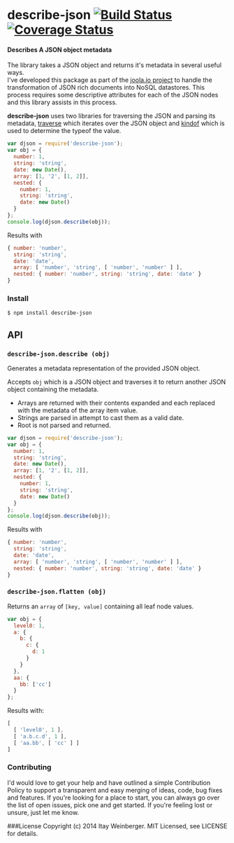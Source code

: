 # describe-json [![Build Status][3]][4] [![Coverage Status][1]][2]

#### Describes A JSON object metadata 

The library takes a JSON object and returns it's metadata in several useful ways.   
I've developed this package as part of the [joola.io project][joola.io] to handle the transformation of JSON rich documents into NoSQL datastores.
This process requires some descriptive attributes for each of the JSON nodes and this library assists in this process.

**describe-json** uses two libraries for traversing the JSON and parsing its metadata, [traverse][traverse] which iterates over the JSON object and [kindof][kindof] which is used to determine the typeof the value.

```javascript
var djson = require('describe-json'); 
var obj = {
  number: 1,
  string: 'string',
  date: new Date(),
  array: [1, '2', [1, 2]],
  nested: {
    number: 1,
    string: 'string',
    date: new Date()
  }
};
console.log(djson.describe(obj));
```
Results with

```javascript
{ number: 'number',
  string: 'string',
  date: 'date',
  array: [ 'number', 'string', [ 'number', 'number' ] ],
  nested: { number: 'number', string: 'string', date: 'date' } 
}
```

### Install

```bash
$ npm install describe-json
```

## API

### `describe-json.describe (obj)`
Generates a metadata representation of the provided JSON object.

Accepts `obj` which is a JSON object and traverses it to return another JSON object containing the metadata.  

- Arrays are returned with their contents expanded and each replaced with the metadata of the array item value.
- Strings are parsed in attempt to cast them as a valid date.
- Root is not parsed and returned. 

```javascript
var djson = require('describe-json'); 
var obj = {
  number: 1,
  string: 'string',
  date: new Date(),
  array: [1, '2', [1, 2]],
  nested: {
    number: 1,
    string: 'string',
    date: new Date()
  }
};
console.log(djson.describe(obj));
```
Results with

```javascript
{ number: 'number',
  string: 'string',
  date: 'date',
  array: [ 'number', 'string', [ 'number', 'number' ] ],
  nested: { number: 'number', string: 'string', date: 'date' } 
}
```

### `describe-json.flatten (obj)`
Returns an `array` of `[key, value]` containing all leaf node values.

```js
var obj = {
  level0: 1,
  a: {
    b: {
      c: {
        d: 1
      }
    }
  },
  aa: {
    bb: ['cc']
  }
};
```
Results with:
```js
[ 
  [ 'level0', 1 ], 
  [ 'a.b.c.d', 1 ], 
  [ 'aa.bb', [ 'cc' ] ] 
]
```

### Contributing
I'd would love to get your help and have outlined a simple Contribution Policy to support a transparent and easy merging of ideas, code, bug fixes and features.
If you're looking for a place to start, you can always go over the list of open issues, pick one and get started. If you're feeling lost or unsure, just let me know.

###License
Copyright (c) 2014 Itay Weinberger. MIT Licensed, see LICENSE for details.


[1]: https://coveralls.io/repos/itayw/describe-json/badge.png?branch=master
[2]: https://coveralls.io/r/itayw/describe-json?branch=master
[3]: https://travis-ci.org/itayw/describe-json.png?branch=master
[4]: https://travis-ci.org/itayw/describe-json?branch=master

[joola.io]: http://github.com/joola/joola.io
[traverse]: https://github.com/substack/js-traverse
[kindof]: https://github.com/moll/js-kindof